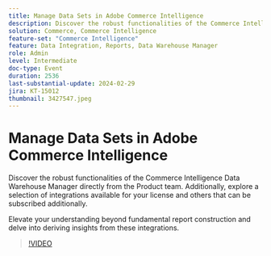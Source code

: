 ```yaml
---
title: Manage Data Sets in Adobe Commerce Intelligence
description: Discover the robust functionalities of the Commerce Intelligence Data Warehouse Manager directly from the Product team. Additionally, explore a selection of integrations available for your license and others that can be subscribed additionally. Elevate your understanding beyond fundamental report construction and delve into deriving insights from these integrations.
solution: Commerce, Commerce Intelligence
feature-set: "Commerce Intelligence"
feature: Data Integration, Reports, Data Warehouse Manager
role: Admin
level: Intermediate
doc-type: Event
duration: 2536
last-substantial-update: 2024-02-29
jira: KT-15012
thumbnail: 3427547.jpeg
---
```


# Manage Data Sets in Adobe Commerce Intelligence

Discover the robust functionalities of the Commerce Intelligence Data Warehouse Manager directly from the Product team. Additionally, explore a selection of integrations available for your license and others that can be subscribed additionally.

Elevate your understanding beyond fundamental report construction and delve into deriving insights from these integrations.

>[!VIDEO](https://video.tv.adobe.com/v/3427547/?learn=on)